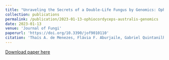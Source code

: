 ```yaml
---
title: "Unraveling the Secrets of a Double-Life Fungus by Genomics: Ophiocordyceps australis CCMB661 Displays Molecular Machinery for Both Parasitic and Endophytic Lifestyles"
collection: publications
permalink: /publication/2023-01-13-ophiocordyceps-australis-genomics
date: 2023-01-13
venue: 'Journal of Fungi'
paperurl: 'https://doi.org/10.3390/jof9010110'
citation: 'Thaís A. de Menezes, Flávia F. Aburjaile, Gabriel Quintanilha-Peixoto, Luiz M. R. Tomé, Paula L. C. Fonseca, Thairine Mendes-Pereira, <b>Daniel S. Araújo</b> et al. &quot;Unraveling the Secrets of a Double-Life Fungus by Genomics: Ophiocordyceps australis CCMB661 Displays Molecular Machinery for Both Parasitic and Endophytic Lifestyles.&quot; <i>Journal of Fungi</i> 9, no. 1 (2023): 110.'
---
```

[Download paper here](http://danielsarj.github.io/files/jof-09-00110-1.pdf)
